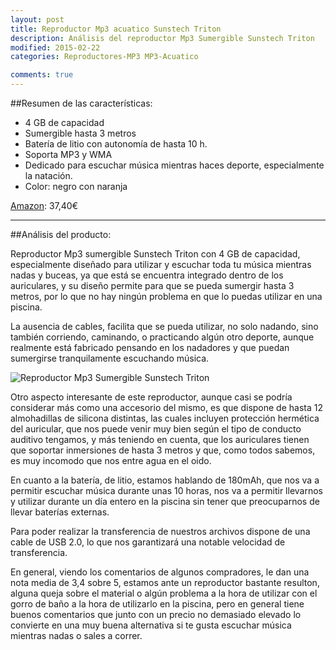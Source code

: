 ```yaml
---
layout: post
title: Reproductor Mp3 acuatico Sunstech Triton
description: Análisis del reproductor Mp3 Sumergible Sunstech Triton
modified: 2015-02-22
categories: Reproductores-MP3 MP3-Acuatico

comments: true
---
```

##Resumen de las características:

 - 4 GB de capacidad
 - Sumergible hasta 3 metros
 - Batería de litio con autonomía de hasta 10 h.
 - Soporta MP3 y WMA
 - Dedicado para escuchar música mientras haces deporte, especialmente la natación.
 - Color: negro con naranja


[Amazon](http://www.amazon.es/gp/product/B005DKJ40O/ref=as_li_ss_tl?ie=UTF8&camp=3626&creative=24822&creativeASIN=B005DKJ40O&linkCode=as2&tag=jerdelan-21 "Reproductor Mp3 Sumergible Sunstech Triton"): 37,40€


***

##Análisis del producto:

Reproductor Mp3 sumergible Sunstech Triton con 4 GB de capacidad, especialmente diseñado para utilizar y escuchar toda tu música mientras nadas y buceas, ya que está se encuentra integrado dentro de los auriculares, y su diseño permite para que se pueda sumergir hasta 3 metros, por lo que no hay ningún problema en que lo puedas utilizar en una piscina.

La ausencia de cables, facilita que se pueda utilizar, no solo nadando, sino también corriendo, caminando, o practicando algún otro deporte, aunque realmente está fabricado pensando en los nadadores y que puedan sumergirse tranquilamente escuchando música.

![Reproductor Mp3 Sumergible Sunstech Triton](http://i.imgur.com/6P3A3KU.jpg?1 "TSunstech Triton")

Otro aspecto interesante de este reproductor, aunque casi se podría considerar más como una accesorio del mismo, es que dispone de hasta 12 almohadillas de silicona distintas, las cuales incluyen protección hermética del auricular, que nos puede venir muy bien según el tipo de conducto auditivo tengamos, y más teniendo en cuenta, que los auriculares tienen que soportar inmersiones de hasta 3 metros y que, como todos sabemos, es muy incomodo que nos entre agua en el oido.

En cuanto a la batería, de litio, estamos hablando de 180mAh, que nos va a permitir escuchar música durante unas 10 horas, nos va a permitir llevarnos y utilizar durante un día entero en la piscina sin tener que preocuparnos de llevar baterías externas.

Para poder realizar la transferencia de nuestros archivos dispone de una cable de USB 2.0, lo que nos garantizará una notable velocidad de transferencia.

En general, viendo los comentarios de algunos compradores, le dan una nota media de 3,4 sobre 5, estamos ante un reproductor bastante resulton, alguna queja sobre el material o algún problema a la hora de utilizar con el gorro de baño a la hora de utilizarlo en la piscina, pero en general tiene buenos comentarios que junto con un precio no demasiado elevado lo convierte en una muy buena alternativa si te gusta escuchar música mientras nadas o sales a correr.

